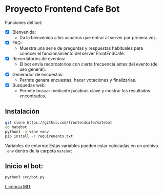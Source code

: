 # Proyecto Frontend Cafe Bot

Funciones del bot:

- [x] Bienvenida:
    - Da la bienvenida a los usuarios que entrar al server por primera vez.
- [x] FAQ:
    - Muestra una serie de preguntas y respuestas habituales para conocer el funcionamiento del server FrontEndCafe.
- [x] Recordatorios de eventos:
    - El bot envía recordatorios con cierta frecuencia antes del evento (de uso general).
- [x] Generador de encuestas:
    - Permte genera encuestas, hacer votaciones y finalizarlas.
- [x] Busquedas web:
    - Permite buscar mediante palabras clave y mostrar los resultados encontrados.

## Instalación

```sh
git clone https://github.com/frontendcafe/matebot
cd matebot
python3 -m venv venv
pip install -r requirements.txt
```

Variables de entorno:
Estas variables pueden estar colocadas en un archivo `.env` dentro de la carpeta `matebot`.


## Inicio el bot:

```sh
python3 src/bot.py
```


[Licencia MIT](./LICENSE)
